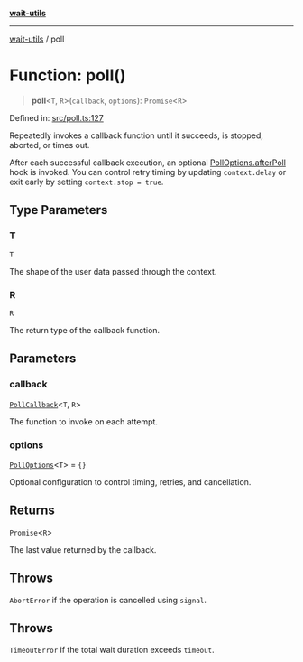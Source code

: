 [**wait-utils**](../README.md)

***

[wait-utils](../globals.md) / poll

# Function: poll()

> **poll**\<`T`, `R`\>(`callback`, `options`): `Promise`\<`R`\>

Defined in: [src/poll.ts:127](https://github.com/havelessbemore/wait-utils/blob/3773ac400372bfb6ee47c30305c3ddfe9e2a73b6/src/poll.ts#L127)

Repeatedly invokes a callback function until it succeeds, is stopped, aborted, or times out.

After each successful callback execution, an optional [PollOptions.afterPoll](../interfaces/PollOptions.md#afterpoll)
hook is invoked. You can control retry timing by updating `context.delay` or exit
early by setting `context.stop = true`.

## Type Parameters

### T

`T`

The shape of the user data passed through the context.

### R

`R`

The return type of the callback function.

## Parameters

### callback

[`PollCallback`](../type-aliases/PollCallback.md)\<`T`, `R`\>

The function to invoke on each attempt.

### options

[`PollOptions`](../interfaces/PollOptions.md)\<`T`\> = `{}`

Optional configuration to control timing, retries, and cancellation.

## Returns

`Promise`\<`R`\>

The last value returned by the callback.

## Throws

`AbortError` if the operation is cancelled using `signal`.

## Throws

`TimeoutError` if the total wait duration exceeds `timeout`.
